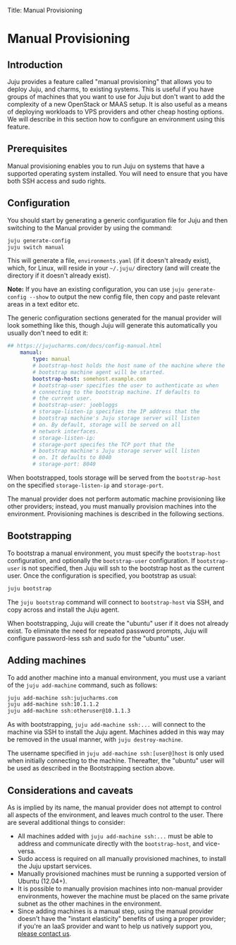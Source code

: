 Title: Manual Provisioning

# Manual Provisioning

## Introduction

Juju provides a feature called "manual provisioning" that allows you to deploy
Juju, and charms, to existing systems. This is useful if you have groups of
machines that you want to use for Juju but don't want to add the complexity of
a new OpenStack or MAAS setup. It is also useful as a means of deploying
workloads to VPS providers and other cheap hosting options. We will describe in
this section how to configure an environment using this feature.

## Prerequisites

Manual provisioning enables you to run Juju on systems that have a supported
operating system installed. You will need to ensure that you have both SSH
access and sudo rights.

## Configuration

You should start by generating a generic configuration file for Juju and then
switching to the Manual provider by using the command:

```bash
juju generate-config
juju switch manual
```

This will generate a file, `environments.yaml` (if it doesn't already exist),
which, for Linux, will reside in your `~/.juju/` directory (and will create the
directory if it doesn't already exist).

**Note:** If you have an existing configuration, you can use
`juju generate-config --show` to output the new config file, then copy and paste
relevant areas in a text editor etc.

The generic configuration sections generated for the manual provider will look
something like this, though Juju will generate this automatically you usually
don't need to edit it:

```yaml
## https://jujucharms.com/docs/config-manual.html
    manual:
        type: manual
        # bootstrap-host holds the host name of the machine where the
        # bootstrap machine agent will be started.
        bootstrap-host: somehost.example.com
        # bootstrap-user specifies the user to authenticate as when
        # connecting to the bootstrap machine. If defaults to
        # the current user.
        # bootstrap-user: joebloggs
        # storage-listen-ip specifies the IP address that the
        # bootstrap machine's Juju storage server will listen
        # on. By default, storage will be served on all
        # network interfaces.
        # storage-listen-ip:
        # storage-port specifes the TCP port that the
        # bootstrap machine's Juju storage server will listen
        # on. It defaults to 8040
        # storage-port: 8040
```

When bootstrapped, tools storage will be served from the `bootstrap-host` on the
specified `storage-listen-ip` and `storage-port`.

The manual provider does not perform automatic machine provisioning like other
providers; instead, you must manually provision machines into the environment.
Provisioning machines is described in the following sections.


## Bootstrapping

To bootstrap a manual environment, you must specify the `bootstrap-host`
configuration, and optionally the `bootstrap-user` configuration. If
`bootstrap-user` is not specified, then Juju will ssh to the bootstrap host as
the current user. Once the configuration is specified, you bootstrap as usual:

```bash
juju bootstrap
```

The `juju bootstrap` command will connect to `bootstrap-host` via SSH, and copy
across and install the Juju agent.

When bootstrapping, Juju will create the "ubuntu" user if it does not already
exist. To eliminate the need for repeated password prompts, Juju will configure
password-less ssh and sudo for the "ubuntu" user.


## Adding machines

To add another machine into a manual environment, you must use a variant of the
`juju add-machine` command, such as follows:

```bash
juju add-machine ssh:jujucharms.com
juju add-machine ssh:10.1.1.2
juju add-machine ssh:otheruser@10.1.1.3
```

As with bootstrapping, `juju add-machine ssh:...` will connect to the machine
via SSH to install the Juju agent. Machines added in this way may be removed in
the usual manner, with `juju destroy-machine`.

The username specified in `juju add-machine ssh:[user@]host` is only used when
initially connecting to the machine. Thereafter, the "ubuntu" user will be used
as described in the Bootstrapping section above.


## Considerations and caveats

As is implied by its name, the manual provider does not attempt to control all
aspects of the environment, and leaves much control to the user. There are several
additional things to consider:

- All machines added with `juju add-machine ssh:...` must be able to address
  and communicate directly with the `bootstrap-host`, and vice-versa.
- Sudo access is required on all manually provisioned machines, to install the
  Juju upstart services.
- Manually provisioned machines must be running a supported version of Ubuntu
  (12.04+).
- It is possible to manually provision machines into non-manual provider
  environments, however the machine must be placed on the same private subnet
  as the other machines in the environment.
- Since adding machines is a manual step, using the manual provider doesn't
  have the "instant elasticity" benefits of using a proper provider; if you're
  an IaaS provider and want to help us natively support you,
  [please contact us](https://jujucharms.com/community).

